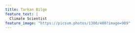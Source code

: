 ```yaml
---
title: Tarkan Bilge
feature_text: |
  Climate Scientist
feature_image: "https://picsum.photos/1300/400?image=989"
---
```


